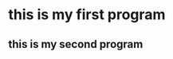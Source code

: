 <html>
    <head>
        <title>B section demo program</title>
    </head>
    <body>
        <h1>this is my first program</h1>
        <h2>this is my second program</h2>
    </body>
</html>

